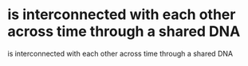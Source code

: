 # is interconnected with each other across time through a shared DNA

is interconnected with each other across time through a shared DNA